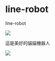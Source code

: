 # line-robot
line-robot

![](https://i.imgur.com/tBpGMuf.jpg)

這是美好的貓貓機器人

![](https://i.imgur.com/PPFYoG2.png)
